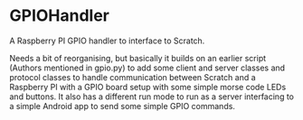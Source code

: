 # GPIOHandler
A Raspberry PI GPIO handler to interface to Scratch.

Needs a bit of reorganising, but basically it builds on an earlier script (Authors mentioned in gpio.py)
to add some client and server classes and protocol classes to handle communication between Scratch
and a Raspberry PI with a GPIO board setup with some simple morse code LEDs and buttons.
It also has a different run mode to run as a server interfacing to a simple Android app
to send some simple GPIO commands.
